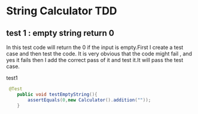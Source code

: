 # String Calculator TDD 

## test 1 : empty string return 0

In this test code will return the 0 if the input is empty.First I create a test case and then test the code. It is very obvious that the code might fail , and yes it fails then I add the correct pass of it and test it.It will pass the test case.

test1
```java
 @Test
    public void testEmptyString(){
        assertEquals(0,new Calculator().addition(""));
    }
```
